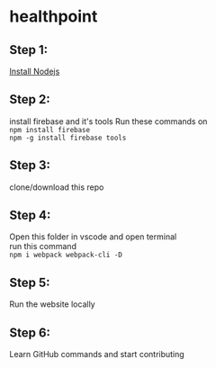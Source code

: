 # healthpoint

## Step 1:
[Install Nodejs](https://nodejs.org/en/download/current)

## Step 2:
install firebase and it's tools
Run these commands on <br />
```npm install firebase``` <br />
```npm -g install firebase tools``` <br />

## Step 3:
clone/download this repo

## Step 4:
Open this folder in vscode and open terminal <br />
run this command <br /> 
```npm i webpack webpack-cli -D```

## Step 5:
Run the website locally

## Step 6:
Learn GitHub commands and start contributing

